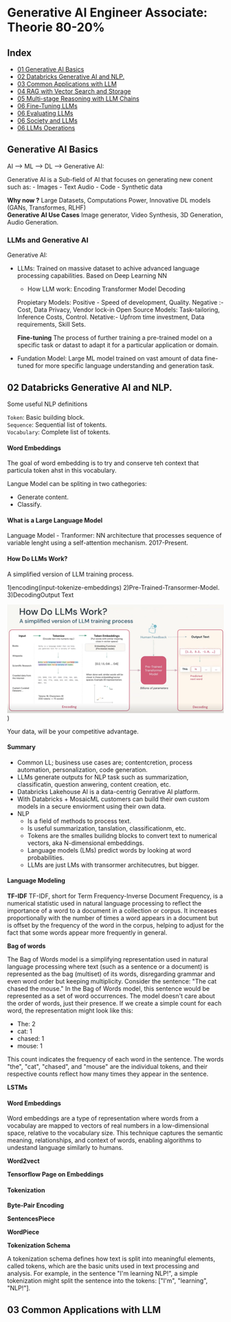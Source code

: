 # Generative AI Engineer Associate: Theorie 80-20%



## Index

- [01 Generative AI Basics](#basics)
- [02 Databricks Generative AI and NLP.](#databricks)
- [03 Common Applications with LLM](#commonApplicaiton)
- [04 RAG with Vector Search and Storage](#RAG)
- [05 Multi-stage Reasoning with LLM Chains](#multi-stage)
- [06 Fine-Tuning LLMs](#Fine-Tuning)
- [06 Evaluating LLMs](#Evaluating)
- [06 Society and LLMs](#Society)
- [06 LLMs Operations](#LLM-Operations)


## Generative AI Basics

AI --> ML --> DL --> Generative AI:

Generative AI is a Sub-field of AI that focuses on generating new conent such as: 
	- Images
	- Text Audio
	- Code 
	- Synthetic data
	
**Why now ?**  Large Datasets, Computations Power, Innovative DL models (GANs, Transformes, RLHF)   
**Generative AI Use Cases** Image generator, Video Synthesis, 3D Generation, Audio Generation.

### LLMs and Generative AI

Generative AI:
- LLMs: Trained on massive dataset to achive advanced language processing capabilities. Based on Deep Learning NN
	- How LLM work: Encoding Transformer Model Decoding
	
	Propietary Models: Positive - Speed of development, Quality. Negative :- Cost, Data Privacy, Vendor lock-in
	Open Source Models: Task-tailoring, Inference Costs, Control. Netative:- Upfrom time investment, Data requirements, Skill Sets.
	
	**Fine-tuning** The process of further training a pre-trained model on a specific task or datast to adapt it for a particular application or domain.
	
- Fundation Model: Large ML model trained on vast amount of data fine-tuned for more specific language understanding and generation task.
	
## 02 Databricks Generative AI and NLP.

Some useful NLP definitions

`Token`: Basic building block.   
`Sequence`: Sequential list of tokents.  
`Vocabulary`: Complete list of tokents.  

#### Word Embeddings

The goal of word embedding is to try and conserve teh context that particula token ahst in this vocabulary.

Langue Model can be spliting in two cathegories: 
- Generate content.
- Classify.

#### What is a Large Language Model 

Language Model - Tranformer: NN architecture that processes sequence of variable lenght using a self-attention mechanism. 2017-Present.

#### How Do LLMs Work?
A simplified version of LLM training process.

1)encoding(input-tokenize-embeddings)
2)Pre-Trained-Transormer-Model.
3)DecodingOutput Text

![llm](img/01_LLM_Work.PNG))


Your data, will be your competitive advantage.

#### Summary

- Common LL; business use cases are; contentcretion, process automation, personalization, code generation.  
- LLMs generate outputs for NLP task such as summarization, classificatin, question anwering, content creation, etc.  
- Databricks Lakehouse AI is a data-centrig Genrative AI platform.  
- With Databricks + MosaicML customers can build their own custom models in a secure enviorment using their own data.
- NLP
	- Is a field of methods to process text.
	- Is useful summarization, tanslation, classificationm, etc.
	- Tokens are the smalles builidng blocks to convert text to numerical vectors, aka N-dimensional embeddings.
	- Language models (LMs) predict words by looking at word probabilities.  
	- LLMs are just LMs with transormer architecutres, but bigger.  
	
	
#### Language Modeling

**TF-IDF**
	TF-IDF, short for Term Frequency-Inverse Document Frequency, is a numerical statistic used in natural language processing to reflect the importance of a word
	to a document in a collection or corpus. It increases proportionally with the number of times a word appears in a document but is offset by the frequency
	of the word in the corpus, helping to adjust for the fact that some words appear more frequently in general.  

**Bag of words**
	
The Bag of Words model is a simplifying representation used in natural language processing where text (such as a sentence or a document) is represented as the bag (multiset) of its words, disregarding grammar and even word order but keeping multiplicity.
Consider the sentence: "The cat chased the mouse."
In the Bag of Words model, this sentence would be represented as a set of word occurrences. The model doesn't care about the order of words, just their presence.
If we create a simple count for each word, the representation might look like this:

- The: 2
- cat: 1
- chased: 1
- mouse: 1

This count indicates the frequency of each word in the sentence. 
The words "the", "cat", "chased", and "mouse" are the individual tokens, and their respective counts reflect how many times they appear in the sentence.

**LSTMs**

#### Word Embeddings

Word embeddings are a type of representation where words from a vocabulay are mapped to vectors of real numbers in a low-dimensional space, relative to the vocabulary size.
This technique captures the semantic meaning, relationships, and context of words, enabling algorithms to undestand language similarly to humans.


**Word2vect**  

**Tensorflow Page on Embeddings**

#### Tokenization

**Byte-Pair Encoding**

**SentencesPiece**

**WordPiece**

**Tokenization Schema**

A tokenization schema defines how text is split into meaningful elements, called tokens, which are the basic units used in text processing and analysis. 
For example, in the sentence "I'm learning NLP!", a simple tokenization might split the sentence into the tokens: ["I'm", "learning", "NLP!"].

## 03 Common Applications with LLM

